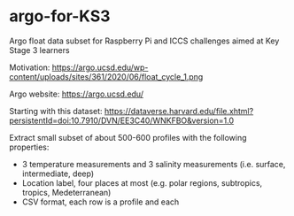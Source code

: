# argo-for-KS3
Argo float data subset for Raspberry Pi and ICCS challenges aimed at Key Stage 3 learners

Motivation:
https://argo.ucsd.edu/wp-content/uploads/sites/361/2020/06/float_cycle_1.png

Argo website:
https://argo.ucsd.edu/

Starting with this dataset: 
https://dataverse.harvard.edu/file.xhtml?persistentId=doi:10.7910/DVN/EE3C40/WNKFBO&version=1.0

Extract small subset of about 500-600 profiles with the following properties:
- 3 temperature measurements and 3 salinity measurements (i.e. surface, intermediate, deep)
- Location label, four places at most (e.g. polar regions, subtropics, tropics, Medeterranean) 
- CSV format, each row is a profile and each 
